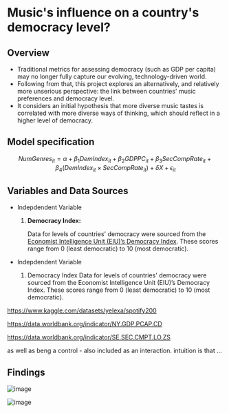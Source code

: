 # Music's influence on a country's democracy level?

## Overview
- Traditional metrics for assessing democracy (such as GDP per capita) may no longer fully capture our evolving, technology-driven world.
- Following from that, this project explores an alternatively, and relatively more unserious perspective: the link between countries' music preferences and democracy level.
- It considers an initial hypothesis that more diverse music tastes is correlated with more diverse ways of thinking, which should reflect in a higher level of democracy.

## Model specification

$$
NumGenres_{it} = \alpha + \beta_1DemIndex_{it} + \beta_2GDPPC_{it} + \beta_3SecCompRate_{it} + \beta_4(DemIndex_{it} \times SecCompRate_{it}) + \delta X + \epsilon_{it}
$$

## Variables and Data Sources

- Indepdendent Variable
  1. **Democracy Index:**
    
     Data for levels of countries' democracy were sourced from the [Economist Intelligence Unit (EIU)’s Democracy Index](https://ourworldindata.org/grapher/democracy-index-eiu). These scores range from 0 (least democratic) to 10 (most democratic).

- Indepdendent Variable
  1. Democracy Index
   Data for levels of countries' democracy were sourced from the Economist Intelligence Unit (EIU)’s Democracy Index. These scores range from 0 (least democratic) to 10 (most democratic).







https://www.kaggle.com/datasets/yelexa/spotify200

https://data.worldbank.org/indicator/NY.GDP.PCAP.CD

https://data.worldbank.org/indicator/SE.SEC.CMPT.LO.ZS

as well as beng a control - also included as an interaction. intuition is that ...



## Findings

![image](https://github.com/user-attachments/assets/b618895f-2b8f-45f5-b7e2-f0ff286569f1)

![image](https://github.com/user-attachments/assets/e7ecd393-7ff2-4d7e-8e5f-ea6f7e5ecbd7)








